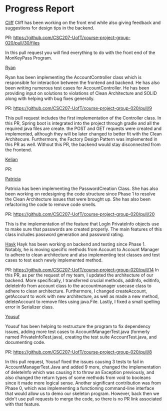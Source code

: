 # Progress Report
<u>Cliff</u>
Cliff has been working on the front end while also giving feedback and suggestions for design tips in the backend.

PR: https://github.com/CSC207-UofT/course-project-group-020/pull/30/files

In this pull request you will find everything to do with the front end of the MonKeyPass Program.

<u>Ryan</u>

Ryan has been implementing the AccountController class which is responsible for
interaction between the frontend and backend. He has also been writing numerous 
test cases for AccountController. He has been providing input on solutions
to violations of Clean Architecture and SOLID along with helping with bug fixes
generally. 

PR: https://github.com/CSC207-UofT/course-project-group-020/pull/9

This pull request includes the first implementation of the Controller class. In this 
PR, Spring boot is integrated into the project through gradle and all the required 
java files are create. the POST and GET requests were created and implemented, although
they will be later changed to better fit with the Clean Architecure. Furthermore, the 
Factory Design Pattern was implemented in this PR as well. Without this PR, the backend
would stay disconnected from the frontend.

<u>Kelian</u>

PR: 

<u>Patricia</u>

Patricia has been implementing the PasswordCreation Class. She has also been working on redesigning the code structure since Phase 1 to resolve the Clean Architecture issues that were brought up. She has also been refactoring the code to remove code smells. 

PR: https://github.com/CSC207-UofT/course-project-group-020/pull/20

This is the implementation of the feature that LogIn PrivateInfo objects use to make sure that passwords are created properly. The main features of this class includes password generation and password rating. 

<u>Hayk</u>
Hayk has been working on backend and testing since Phase 1. Notably, he is moving specific methods from Account to Account Manager to adhere to clean architecture and also implementing test classes and test cases to test each newly implemented method.

PR: https://github.com/CSC207-UofT/course-project-group-020/pull/14
In this PR, as per the request of my team, I updated the architecture of our backend. More specifically, I transferred crucial methods,
addInfo, editInfo, deleteInfo from account class to the accountmanager usecase class to adhere to clean architecture. Furthermore, I changed createAccount, getAccount to work with new architecture, as well as made a new method, deleteAccount to remove files using java.File. Lastly, I fixed a small spelling error in Serializer class.

<u>Yousuf</u>

Yousuf has been helping to restructure the program to fix dependency issues, adding more test cases to AccountManagerTest.java (formerly named PrivateInfoTest.java), creating the test suite AccountTest.java, and documenting code.

PR: https://github.com/CSC207-UofT/course-project-group-020/pull/8

In this pull request, Yousuf fixed the issues causing 3 tests to fail in AccountManagerTest.Java and added 9 more, changed the implementation of deleteInfo which was causing it to throw an Exception previously, and also changed the return types of some methods from void to booleans since it made more logical sense. Another significant contribution was from Phase 0, which was implementing a functioning command-line interface that would allow us to demo our skeleton program. However, back then we didn't use pull requests to merge the code, so there is no PR link associated with that feature.

